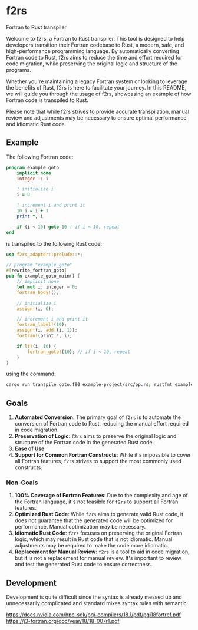 # f2rs
 Fortran to Rust transpiler

Welcome to f2rs, a Fortran to Rust transpiler. This tool is designed to help developers transition their Fortran codebase to Rust, a modern, safe, and high-performance programming language. By automatically converting Fortran code to Rust, f2rs aims to reduce the time and effort required for code migration, while preserving the original logic and structure of the programs.

Whether you're maintaining a legacy Fortran system or looking to leverage the benefits of Rust, f2rs is here to facilitate your journey. In this README, we will guide you through the usage of f2rs, showcasing an example of how Fortran code is transpiled to Rust.

Please note that while f2rs strives to provide accurate transpilation, manual review and adjustments may be necessary to ensure optimal performance and idiomatic Rust code.

## Example
The following Fortran code:
```fortran
program example_goto
    implicit none
    integer :: i

    ! initialize i
    i = 0

    ! increment i and print it
    10 i = i + 1
    print *, i

    if (i < 10) goto 10 ! if i < 10, repeat
end
```

is transpiled to the following Rust code:

```rust
use f2rs_adapter::prelude::*;

// program "example_goto"
#[rewrite_fortran_goto]
pub fn example_goto_main() {
    // implicit none
    let mut i: integer = 0;
    fortran_body!();

    // initialize i
    assign!(i, 0);

    // increment i and print it
    fortran_label!(10);
    assign!(i, add!(i, 1));
    fortran!(print *, i);

    if lt!(i, 10) {
        fortran_goto!(10); // if i < 10, repeat
    }
}
```

using the command:
```sh
cargo run transpile goto.f90 example-project/src/pp.rs; rustfmt example-project/src/pp.rs; cargo fix -p example-project --allow-dirty
```

## Goals

1. **Automated Conversion**: The primary goal of `f2rs` is to automate the conversion of Fortran code to Rust, reducing the manual effort required in code migration.
1. **Preservation of Logic**: `f2rs` aims to preserve the original logic and structure of the Fortran code in the generated Rust code.
1. **Ease of Use**
1. **Support for Common Fortran Constructs**: While it's impossible to cover all Fortran features, `f2rs` strives to support the most commonly used constructs.

### Non-Goals

1. **100% Coverage of Fortran Features**: Due to the complexity and age of the Fortran language, it's not feasible for `f2rs` to support all Fortran features.
1. **Optimized Rust Code**: While `f2rs` aims to generate valid Rust code, it does not guarantee that the generated code will be optimized for performance. Manual optimization may be necessary.
1. **Idiomatic Rust Code**: `f2rs` focuses on preserving the original Fortran logic, which may result in Rust code that is not idiomatic. Manual adjustments may be required to make the code more idiomatic.
1. **Replacement for Manual Review**: `f2rs` is a tool to aid in code migration, but it is not a replacement for manual review. It's important to review and test the generated Rust code to ensure correctness.

## Development

Development is quite difficult since the syntax is already messed up and unnecessarily complicated and standard mixes syntax rules with semantic.

https://docs.nvidia.com/hpc-sdk/pgi-compilers/18.1/pdf/pgi18fortref.pdf
https://j3-fortran.org/doc/year/18/18-007r1.pdf